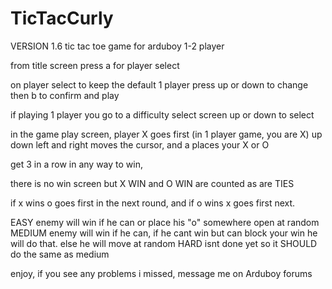 # TicTacCurly 
 VERSION 1.6
tic tac toe game for arduboy 1-2 player

from title screen press a for player select

on player select to keep the default 1 player press up or down to change
then b to confirm and play
 
 if playing 1 player you go to a difficulty select screen up or down to select
 
in the game play screen, player X goes first (in 1 player game, you are X)
up down left and right moves the cursor, and a places your X or O

get 3 in a row in any way to win,

there is no win screen but 
X WIN and O WIN are counted as are TIES

if x wins o goes first in the next round, and if o wins x goes first next.

EASY enemy will win if he can or place his "o" somewhere open at random
MEDIUM enemy will win if he can, if he cant win but can block your win he will do that. else he will move at random
HARD isnt done yet so it SHOULD do the same as medium


enjoy, if you see any problems i missed, message me on Arduboy forums
